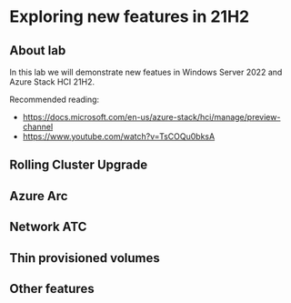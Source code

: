 # Exploring new features in 21H2

## About lab

In this lab we will demonstrate new featues in Windows Server 2022 and Azure Stack HCI 21H2. 

Recommended reading:

* https://docs.microsoft.com/en-us/azure-stack/hci/manage/preview-channel
* https://www.youtube.com/watch?v=TsCOQu0bksA

## Rolling Cluster Upgrade

## Azure Arc

## Network ATC

## Thin provisioned volumes

## Other features

